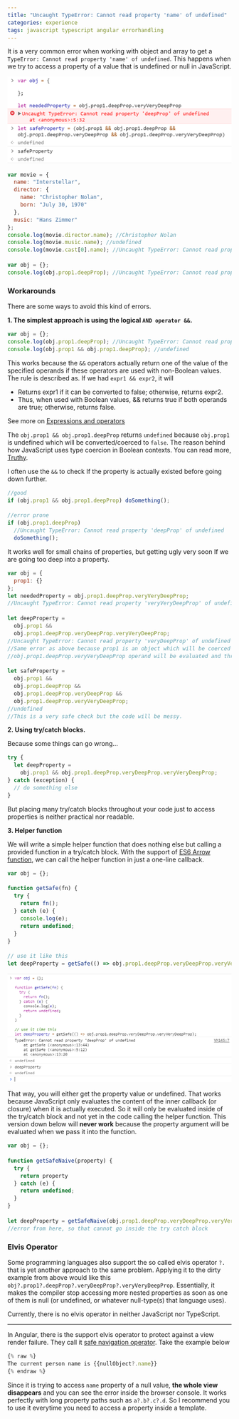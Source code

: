 ```yaml
---
title: "Uncaught TypeError: Cannot read property 'name' of undefined"
categories: experience
tags: javascript typescript angular errorhandling
---
```


It is a very common error when working with object and array to get a `TypeError: Cannot read property 'name' of undefined`. This happens when we try to access a property of a value that is undefined or null in JavaScript.

![uncaught type error](https://github.com/trungk18/trungk18.github.io/raw/master/img/blog/uncaught-type-error.png)

```javascript
var movie = {
  name: "Interstellar",
  director: {
    name: "Christopher Nolan",
    born: "July 30, 1970"
  },
  music: "Hans Zimmer"
};
console.log(movie.director.name); //Christopher Nolan
console.log(movie.music.name); //undefined
console.log(movie.cast[0].name); //Uncaught TypeError: Cannot read property '0' of undefined

var obj = {};
console.log(obj.prop1.deepProp); //Uncaught TypeError: Cannot read property 'deepProp' of undefined
```

### Workarounds

There are some ways to avoid this kind of errors.

**1. The simplest approach is using the logical `AND operator &&`.**

```javascript
var obj = {};
console.log(obj.prop1.deepProp); //Uncaught TypeError: Cannot read property 'deepProp' of undefined
console.log(obj.prop1 && obj.prop1.deepProp); //undefined
```

This works because the `&&` operators actually return one of the value of the specified operands if these operators are used with non-Boolean values. The rule is described as. If we had `expr1 && expr2`, it will 

- Returns expr1 if it can be converted to false; otherwise, returns expr2. 
- Thus, when used with Boolean values, && returns true if both operands are true; otherwise, returns false.

See more on [Expressions and operators](https://developer.mozilla.org/en-US/docs/Web/JavaScript/Guide/Expressions_and_Operators)

The `obj.prop1 && obj.prop1.deepProp` returns `undefined` because `obj.prop1` is undefined which will be converted/coerced to `false`. The reason behind how JavaScript uses type coercion in Boolean contexts. You can read more, [Truthy](https://developer.mozilla.org/en-US/docs/Glossary/Truthy).

I often use the `&&` to check If the property is actually existed before going down further.

```javascript
//good
if (obj.prop1 && obj.prop1.deepProp) doSomething();

//error prone
if (obj.prop1.deepProp)
  //Uncaught TypeError: Cannot read property 'deepProp' of undefined
  doSomething();
```

It works well for small chains of properties, but getting ugly very soon If we are going too deep into a property.

```javascript
var obj = {
  prop1: {}
};
let neededProperty = obj.prop1.deepProp.veryVeryDeepProp;
//Uncaught TypeError: Cannot read property 'veryVeryDeepProp' of undefined

let deepProperty =
  obj.prop1 && 
  obj.prop1.deepProp.veryDeepProp.veryVeryDeepProp;
//Uncaught TypeError: Cannot read property 'veryDeepProp' of undefined
//Same error as above because prop1 is an object which will be coerced to true so that
//obj.prop1.deepProp.veryVeryDeepProp operand will be evaluated and throw and error

let safeProperty =
  obj.prop1 &&
  obj.prop1.deepProp &&
  obj.prop1.deepProp.veryDeepProp &&
  obj.prop1.deepProp.veryVeryDeepProp;
//undefined
//This is a very safe check but the code will be messy.
```

**2. Using try/catch blocks.**

Because some things can go wrong...

```javascript
try {
  let deepProperty =
    obj.prop1 && obj.prop1.deepProp.veryDeepProp.veryVeryDeepProp;
} catch (exception) {
  // do something else
}
```

But placing many try/catch blocks throughout your code just to access properties is neither practical nor readable.

**3. Helper function**

We will write a simple helper function that does nothing else but calling a provided function in a try/catch block. With the support of [ES6 Arrow function](https://developer.mozilla.org/en-US/docs/Web/JavaScript/Reference/Functions/Arrow_functions), we can call the helper function in just a one-line callback.

```javascript
var obj = {};

function getSafe(fn) {
  try {
    return fn();
  } catch (e) {
    console.log(e);
    return undefined;
  }
}

// use it like this
let deepProperty = getSafe(() => obj.prop1.deepProp.veryDeepProp.veryVeryDeepProp);
```

![uncaught type error](https://github.com/trungk18/trungk18.github.io/raw/master/img/blog/uncaught-type-error-2.png)

That way, you will either get the property value or undefined. That works because JavaScript only evaluates the content of the inner callback (or closure) when it is actually executed. So it will only be evaluated inside of the try/catch block and not yet in the code calling the helper function. This version down below will **never work** because the property argument will be evaluated when we pass it into the function.

```javascript
var obj = {};

function getSafeNaive(property) {
  try {
    return property
  } catch (e) {    
    return undefined;
  }
}

let deepProperty = getSafeNaive(obj.prop1.deepProp.veryDeepProp.veryVeryDeepProp);
//error from here, so that cannot go inside the try catch block
```

### Elvis Operator

Some programming languages also support the so called elvis operator `?.` that is yet another approach to the same problem. Applying it to the dirty example from above would like this `obj?.prop1?.deepProp?.veryDeepProp?.veryVeryDeepProp`. Essentially, it makes the compiler stop accessing more nested properties as soon as one of them is null (or undefined, or whatever null-type(s) that language uses).

Currently, there is no elvis operator in neither JavaScript nor TypeScript.

---

In Angular, there is the support elvis operator to protect against a view render failure. They call it [safe navigation operator](https://angular.io/guide/template-syntax#expression-operators). Take the example below

```javascript
{% raw %}
The current person name is {{nullObject?.name}}
{% endraw %}
```

Since it is trying to access `name` property of a null value, **the whole view disappears** and you can see the error inside the browser console. It works perfectly with long property paths such as `a?.b?.c?.d`. So I recommend you to use it everytime you need to access a property inside a template.

